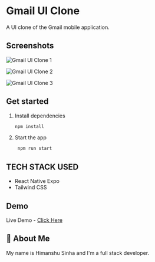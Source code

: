 # Gmail UI Clone

A UI clone of the Gmail mobile application.

## Screenshots

![Gmail UI Clone 1](https://github.com/user-attachments/assets/87f50328-c45a-4ad5-814e-f88147ad084f)

![Gmail UI Clone 2](https://github.com/user-attachments/assets/4bd47b45-9ab0-44ee-9ad8-55a0c7b41080)

![Gmail UI Clone 3](https://github.com/user-attachments/assets/b917b10b-81fd-4f86-8038-55b6ca69064f)

## Get started

1. Install dependencies

   ```bash
   npm install
   ```

2. Start the app

   ```bash
    npm run start
   ```

## TECH STACK USED

- React Native Expo
- Tailwind CSS

## Demo

Live Demo - [Click Here](https://www.youtube.com/shorts/qw8mBkBmuoY)

## 🚀 About Me

My name is Himanshu Sinha and I'm a full stack developer.
